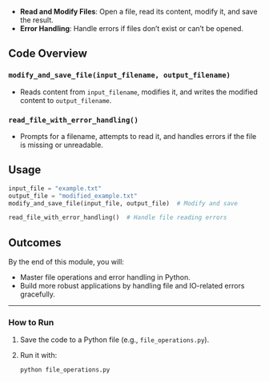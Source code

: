 
* **Read and Modify Files**: Open a file, read its content, modify it, and save the result.
* **Error Handling**: Handle errors if files don’t exist or can’t be opened.

## Code Overview

### `modify_and_save_file(input_filename, output_filename)`

* Reads content from `input_filename`, modifies it, and writes the modified content to `output_filename`.

### `read_file_with_error_handling()`

* Prompts for a filename, attempts to read it, and handles errors if the file is missing or unreadable.

## Usage

```python
input_file = "example.txt"  
output_file = "modified_example.txt"
modify_and_save_file(input_file, output_file)  # Modify and save

read_file_with_error_handling()  # Handle file reading errors
```

## Outcomes 

By the end of this module, you will:

* Master file operations and error handling in Python.
* Build more robust applications by handling file and IO-related errors gracefully.

---

### **How to Run**

1. Save the code to a Python file (e.g., `file_operations.py`).
2. Run it with:

   ```bash
   python file_operations.py
   ```

